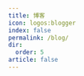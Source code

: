 ```yaml
---
title: 博客
icon: logos:blogger
index: false
permalink: /blog/
dir:
  order: 5
article: false
---
```


<Catalog />